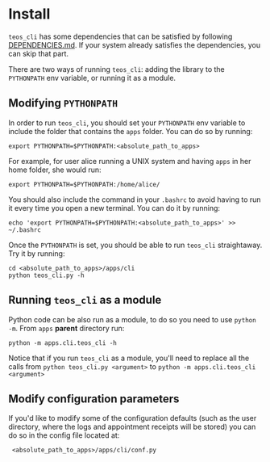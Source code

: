 # Install 

`teos_cli` has some dependencies that can be satisfied by following [DEPENDENCIES.md](DEPENDENCIES.md). If your system already satisfies the dependencies, you can skip that part.

There are two ways of running `teos_cli`: adding the library to the `PYTHONPATH` env variable, or running it as a module.

## Modifying `PYTHONPATH`
In order to run `teos_cli`, you should set your `PYTHONPATH` env variable to include the folder that contains the `apps` folder. You can do so by running:

	export PYTHONPATH=$PYTHONPATH:<absolute_path_to_apps>
	
For example, for user alice running a UNIX system and having `apps` in her home folder, she would run:
	
	export PYTHONPATH=$PYTHONPATH:/home/alice/
	
You should also include the command in your `.bashrc` to avoid having to run it every time you open a new terminal. You can do it by running:

	echo 'export PYTHONPATH=$PYTHONPATH:<absolute_path_to_apps>' >> ~/.bashrc
	
Once the `PYTHONPATH` is set, you should be able to run `teos_cli` straightaway. Try it by running:

	cd <absolute_path_to_apps>/apps/cli
	python teos_cli.py -h
	
## Running `teos_cli` as a module
Python code can be also run as a module, to do so you need to use `python -m`. From `apps` **parent** directory run:

    python -m apps.cli.teos_cli -h
    
Notice that if you run `teos_cli` as a module, you'll need to replace all the calls from `python teos_cli.py <argument>` to `python -m apps.cli.teos_cli <argument>` 

## Modify configuration parameters
If you'd like to modify some of the configuration defaults (such as the user directory, where the logs and appointment receipts will be stored) you can do so in the config file located at:

	 <absolute_path_to_apps>/apps/cli/conf.py
